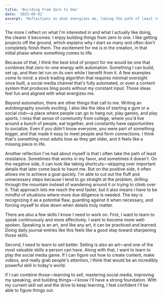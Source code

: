 ```yaml
---
title: 'Building From Zero to One'
date: '2025-09-01'
excerpt: 'Reflections on what energizes me, taking the path of least resistance, and skills I want to develop.'
---
```


The more I reflect on what I'm interested in and what I actually like doing, the clearer it becomes: I enjoy building things from zero to one. I like getting projects off the ground, which explains why I start so many and often don't completely finish them. The excitement for me is in the creation, in that initial phase where something comes to life.

Because of that, I think the best kind of project for me would be one that combines that zero-to-one energy with automation. Something I can build, set up, and then let run on its own while I benefit from it. A few examples come to mind: a stock trading algorithm that requires minimal oversight once built, a social media channel that's fully automated, or even a content system that produces blog posts without my constant input. Those ideas feel fun and aligned with what energizes me.

Beyond automation, there are other things that call to me. Writing an autobiography sounds exciting. I also like the idea of starting a gym or a social club—a place where people can go to hang out, play games, and play sports. I miss that sense of community from college, where you'd live around a bunch of people, eat together, and constantly have opportunities to socialize. Even if you didn't know everyone, you were part of something bigger, and that made it easy to meet people and form connections. I think that's something most adults lose as they get older, and it feels like a missing piece in life.

Another reflection I've had about myself is that I often take the path of least resistance. Sometimes that works in my favor, and sometimes it doesn't. On the negative side, it can look like taking shortcuts—skipping over important details that later come back to haunt me. But on the positive side, it often allows me to achieve a goal quickly. I'm able to cut out the fluff and unnecessary steps because I tend to go straight at the problem, drilling through the mountain instead of wandering around it or trying to climb over it. That approach lets me reach the end faster, but it also means I have to be mindful of situations where more due diligence is needed. The key is recognizing it as a potential flaw, guarding against it when necessary, and forcing myself to slow down when details truly matter.

There are also a few skills I know I need to work on. First, I want to learn to speak continuously and more effectively. I want to become more well-spoken. Speaking is an art, and like any art, it can be practiced and learned. Doing daily journal entries like this feels like a good step toward sharpening those skills.

Second, I need to learn to sell better. Selling is also an art—and one of the most valuable skills a person can have. Along with that, I want to learn to play the social media game. If I can figure out how to create content, make videos, and really grab people's attention, I think that would be an incredibly powerful skill in today's world.

If I can combine those—learning to sell, mastering social media, improving my speaking, and building things—I know I'll have a strong foundation. With my current skill set and the drive to keep learning, I feel confident I'll be able to figure things out.


